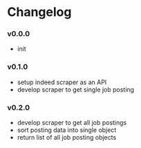 Changelog
=========

### v0.0.0
- init

### v0.1.0
- setup indeed scraper as an API
- develop scraper to get single job posting

### v0.2.0
- develop scraper to get all job postings
- sort posting data into single object
- return list of all job posting objects
